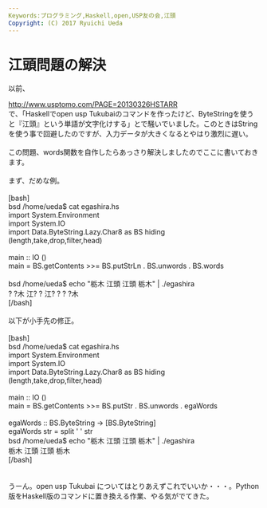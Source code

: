 ```yaml
---
Keywords:プログラミング,Haskell,open,USP友の会,江頭
Copyright: (C) 2017 Ryuichi Ueda
---
```

# <!--:ja-->江頭問題の解決<!--:-->
<!--:ja-->以前、<br />
<a href="http://www.usptomo.com/PAGE=20130326HSTARR" target="_blank">http://www.usptomo.com/PAGE=20130326HSTARR</a><br />
で、「Haskellでopen usp Tukubaiのコマンドを作ったけど、ByteStringを使うと『江頭』という単語が文字化けする」とで騒いでいました。このときはStringを使う事で回避したのですが、入力データが大きくなるとやはり激烈に遅い。<br />
<br />
この問題、words関数を自作したらあっさり解決しましたのでここに書いておきます。<br />
<br />
まず、だめな例。<br />
<br />
[bash]<br />
bsd /home/ueda$ cat egashira.hs <br />
import System.Environment<br />
import System.IO<br />
import Data.ByteString.Lazy.Char8 as BS hiding (length,take,drop,filter,head)<br />
<br />
main :: IO ()<br />
main = BS.getContents &gt;&gt;= BS.putStrLn . BS.unwords . BS.words<br />
<br />
bsd /home/ueda$ echo &quot;栃木 江頭 江頭 栃木&quot; | ./egashira <br />
? ?木 江? ? 江? ? ? ?木<br />
[/bash]<br />
<br />
以下が小手先の修正。<br />
<br />
[bash]<br />
bsd /home/ueda$ cat egashira.hs<br />
import System.Environment<br />
import System.IO<br />
import Data.ByteString.Lazy.Char8 as BS hiding (length,take,drop,filter,head)<br />
<br />
main :: IO ()<br />
main = BS.getContents &gt;&gt;= BS.putStr . BS.unwords . egaWords<br />
<br />
egaWords :: BS.ByteString -&gt; [BS.ByteString]<br />
egaWords str = split ' ' str<br />
bsd /home/ueda$ echo &quot;栃木 江頭 江頭 栃木&quot; | ./egashira <br />
栃木 江頭 江頭 栃木<br />
[/bash]<br />
<br />
<br />
うーん。open usp Tukubai についてはとりあえずこれでいいか・・・。Python版をHaskell版のコマンドに置き換える作業、やる気がでてきた。<!--:-->
